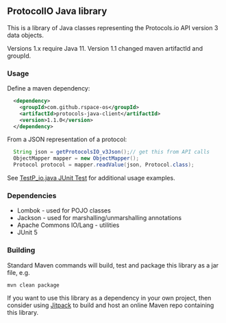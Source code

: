 ## ProtocolIO Java library

This is a library of Java classes representing the Protocols.io API version 3 data objects.

Versions 1.x require Java 11.
Version 1.1 changed maven artifactId and groupId.

### Usage

Define a maven dependency:

```xml
  <dependency>
    <groupId>com.github.rspace-os</groupId>
    <artifactId>protocols-java-client</artifactId>
    <version>1.1.0</version>
  </dependency>
```

From a JSON representation of a protocol:

```java
  String json = getProtocolsIO_v3Json();// get this from API calls
  ObjectMapper mapper = new ObjectMapper();
  Protocol protocol = mapper.readValue(json, Protocol.class);
```

See [TestP_io.java JUnit Test](src/test/java/com/researchspace/protocolsio/TestP_io.java)
 for additional usage examples.

### Dependencies

- Lombok - used for POJO classes
- Jackson - used for marshalling/unmarshalling annotations
- Apache Commons IO/Lang - utilities
- JUnit 5

### Building

Standard Maven commands will build, test and package this library as a jar file, e.g.
    
    mvn clean package
    
If you want to use this library as a dependency in your own project, then consider using [Jitpack](https://jitpack.io/) to build and host an online Maven repo containing this library.
